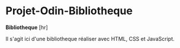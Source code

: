 # Projet-Odin-Bibliotheque

**Bibliotheque**
[hr]

Il s'agit ici d'une bibliotheque réaliser avec HTML, CSS et JavaScript.
